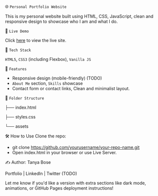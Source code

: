 🌐 `Personal Portfolio Website`

This is my personal website built using HTML, CSS, JavaScript, clean and responsive design to showcase who I am and what I do.

🚀 `Live Demo`

Click [here](https://portfolio-seven-blush-29.vercel.app/) to view the live site.

🧰 `Tech Stack`

`HTML5`, `CSS3` (including Flexbox), `Vanilla JS`

📄 `Features`

- Responsive design (mobile-friendly) (TODO)
- `About Me` section, `Skills` showcase
- Contact form or contact links, Clean and minimalist layout. 

📁 `Folder Structure`

├── index.html

├── styles.css

└── assets

🛠️ How to Use
Clone the repo:
- git clone https://github.com/yourusername/your-repo-name.git
- Open index.html in your browser or use Live Server.

✍️ Author: Tanya Bose

Portfolio | LinkedIn | Twitter (TODO)

Let me know if you'd like a version with extra sections like dark mode, animations, or GitHub Pages deployment instructions!
